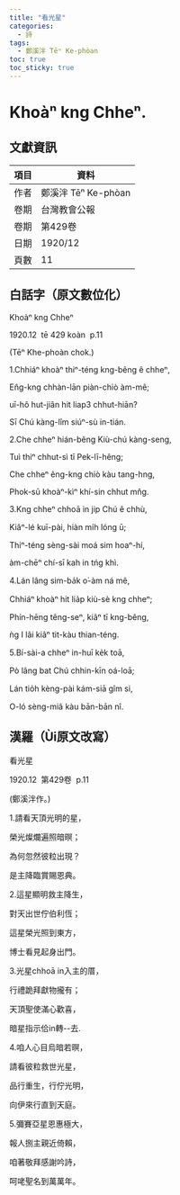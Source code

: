```yaml
---
title: "看光星"
categories:
  - 詩
tags:
  - 鄭溪泮 Tēⁿ Ke-phòan
toc: true
toc_sticky: true
---
```


# Khoàⁿ kng Chheⁿ.

## 文獻資訊

| 項目 | 資料 |
|---|---|
| 作者 | 鄭溪泮 Tēⁿ Ke-phòan |
| 卷期 | 台灣教會公報 |
| 卷期 | 第429卷 |
| 日期 | 1920/12 |
| 頁數 | 11 |

## 白話字（原文數位化）

Khoàⁿ kng Chheⁿ

1920.12  tē 429 koàn  p.11

(Tēⁿ Khe-phoàn chok.)

1.Chhiáⁿ khoàⁿ thiⁿ-téng kng-bêng ê chheⁿ,

En̂g-kng chhàn-lān piàn-chiò àm-mê;

uī-hô hut-jiân hit liap3 chhut-hiān?

Sī Chú kàng-lîm siúⁿ-sù in-tián.

2.Che chheⁿ hián-bêng Kiù-chú kàng-seng,

Tuì thiⁿ chhut-sì tī Pek-lī-hêng;

Che chheⁿ êng-kng chiò kàu tang-hng,

Phok-sū khoàⁿ-kìⁿ khí-sin chhut mn̂g.

3.Kng chheⁿ chhoā in jip Chú ê chhù,

Kiâⁿ-lé kuī-pài, hiàn mi̍h lóng ū;

Thiⁿ-téng sèng-sài moá sim hoaⁿ-hí,

àm-chēⁿ chí-sī kah in tńg khì.

4.Lán lâng sim-ba̍k o͘-àm ná mê,

Chhiáⁿ khoàⁿ hit lia̍p kiù-sè kng chheⁿ;

Phín-hēng têng-seⁿ, kiâⁿ tī kng-bêng,

ǹg I lâi kiâⁿ tit-kàu thian-téng.

5.Bí-sài-a chheⁿ in-huī ke̍k toā,

Pò lâng bat Chú chhin-kīn oá-loā;

Lán tio̍h kèng-pài kám-siā gîm si,

O-ló sèng-miâ kàu bān-bān nî.

## 漢羅（Ùi原文改寫）

看光星

1920.12  第429卷  p.11

(鄭溪泮作。)

1.請看天頂光明的星，

榮光燦爛遍照暗暝；

為何忽然彼粒出現？

是主降臨賞賜恩典。

2.這星顯明救主降生，

對天出世佇伯利恆；

這星榮光照到東方，

博士看見起身出門。

3.光星chhoā in入主的厝，

行禮跪拜獻物攏有；

天頂聖使滿心歡喜，

暗星指示佮in轉--去.

4.咱人心目烏暗若暝，

請看彼粒救世光星，

品行重生，行佇光明，

向伊來行直到天庭。

5.彌賽亞星恩惠極大，

報人捌主親近倚賴，

咱著敬拜感謝吟詩，

呵咾聖名到萬萬年。
